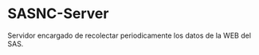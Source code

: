 SASNC-Server
============

Servidor encargado de recolectar periodicamente los datos de la WEB del SAS.